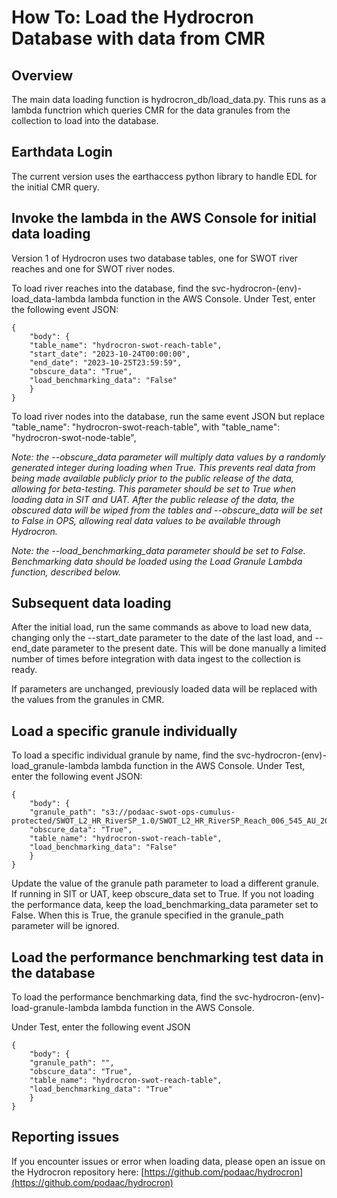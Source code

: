 # How To: Load the Hydrocron Database with data from CMR

## Overview

The main data loading function is hydrocron_db/load_data.py.  This runs as a lambda functrion which queries CMR for the data granules from the collection to load into the database.

## Earthdata Login

The current version uses the earthaccess python library to handle EDL for the initial CMR query.

## Invoke the lambda in the AWS Console for initial data loading

Version 1 of Hydrocron uses two database tables, one for SWOT river reaches and one for SWOT river nodes.

To load river reaches into the database, find the svc-hydrocron-(env)-load_data-lambda lambda function in the AWS Console.
Under Test, enter the following event JSON:

    {
        "body": {
        "table_name": "hydrocron-swot-reach-table",
        "start_date": "2023-10-24T00:00:00",
        "end_date": "2023-10-25T23:59:59",
        "obscure_data": "True",
        "load_benchmarking_data": "False"
        }
    }

To load river nodes into the database, run the same event JSON but replace
    "table_name": "hydrocron-swot-reach-table",
with "table_name": "hydrocron-swot-node-table",

*Note: the --obscure_data parameter will multiply data values by a randomly generated integer during loading when True. This prevents real data from being made available publicly prior to the public release of the data, allowing for beta-testing. This parameter should be set to True when loading data in SIT and UAT. After the public release of the data, the obscured data will be wiped from the tables and --obscure_data will be set to False in OPS, allowing real data values to be available through Hydrocron.*

*Note: the  --load_benchmarking_data parameter should be set to False. Benchmarking data should be loaded using the Load Granule Lambda function, described below.*

## Subsequent data loading

After the initial load, run the same commands as above to load new data, changing only the --start_date parameter to the date of the last load, and --end_date parameter to the present date. This will be done manually a limited number of times before integration with data ingest to the collection is ready.

If parameters are unchanged, previously loaded data will be replaced with the values from the granules in CMR.

## Load a specific granule individually

To load a specific individual granule by name, find the svc-hydrocron-(env)-load_granule-lambda lambda function in the AWS Console.
Under Test, enter the following event JSON:

    {
        "body": {
        "granule_path": "s3://podaac-swot-ops-cumulus-protected/SWOT_L2_HR_RiverSP_1.0/SWOT_L2_HR_RiverSP_Reach_006_545_AU_20231122T000237_20231122T000238_PIB0_01.zip",
        "obscure_data": "True",
        "table_name": "hydrocron-swot-reach-table",
        "load_benchmarking_data": "False"
        }
    }

Update the value of the granule path parameter to load a different granule. If running in SIT or UAT, keep obscure_data set to True. If you not loading the performance data, keep the load_benchmarking_data parameter set to False. When this is True, the granule specified in the granule_path parameter will be ignored.

## Load the performance benchmarking test data in the database

To load the performance benchmarking data, find the svc-hydrocron-(env)-load-granule-lambda lambda function in the AWS Console.

Under Test, enter the following event JSON

    {
        "body": {
        "granule_path": "",
        "obscure_data": "True",
        "table_name": "hydrocron-swot-reach-table",
        "load_benchmarking_data": "True"
        }
    }

## Reporting issues

If you encounter issues or error when loading data, please open an issue on the Hydrocron repository here: [https://github.com/podaac/hydrocron](https://github.com/podaac/hydrocron)